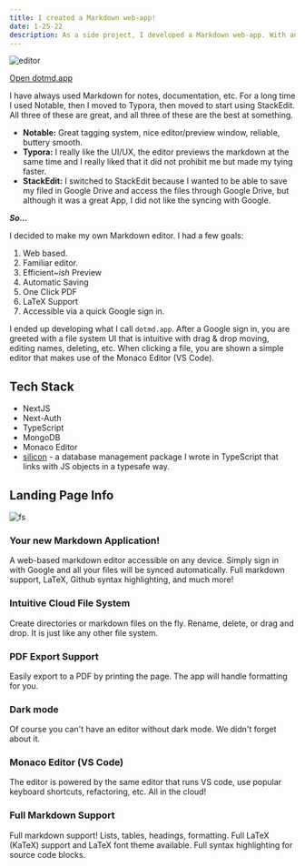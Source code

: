 ```yaml
---
title: I created a Markdown web-app!
date: 1-25-22
description: As a side project, I developed a Markdown web-app. With an accessible cloud file-storage, VS code editor, and much more.
---
```


![editor](/dotmd/editor.png)

[Open dotmd.app](https://dotmd.app)


I have always used Markdown for notes, documentation, etc. For a long time I used Notable, then
I moved to Typora, then moved to start using StackEdit. All three
of these are great, and all three of these are the best at something.
  
* **Notable:** Great tagging system, nice editor/preview window, reliable, buttery smooth.
* **Typora:** I really like the UI/UX, the editor previews the markdown at the same time and I really liked that it did
not prohibit me but made my tying faster.
* **StackEdit:** I switched to StackEdit because I wanted to be able to save my filed in Google Drive and access the
files through Google Drive, but although it was a great App, I did not like the syncing with Google.

***So...***

I decided to make my own Markdown editor. I had a few goals:
1. Web based.
2. Familiar editor.
3. Efficient~*ish* Preview
4. Automatic Saving
5. One Click PDF
6. LaTeX Support
7. Accessible via a quick Google sign in.

I ended up developing what I call `dotmd.app`. After a Google sign in, you are greeted with a file system UI that is 
intuitive with drag & drop moving, editing names, deleting, etc. When clicking a file, you are shown a simple editor 
that makes use of the Monaco Editor (VS Code).

## Tech Stack
* NextJS
* Next-Auth
* TypeScript
* MongoDB
* Monaco Editor
* [silicon](https://github.com/element-ts/silicon/wiki) - a database management package I wrote in TypeScript that
links with JS objects in a typesafe way.

## Landing Page Info

![fs](/dotmd/fs.png)

### Your new Markdown Application!
A web-based markdown editor accessible on any device. Simply sign in with Google and all your files will be synced
automatically. Full markdown support, LaTeX, Github syntax highlighting, and much more!

### Intuitive Cloud File System
Create directories or markdown files on the fly. Rename, delete, or drag and drop. It is just like any other
file system.

### PDF Export Support
Easily export to a PDF by printing the page. The app will handle formatting for you.

### Dark mode
Of course you can't have an editor without dark mode. We didn't forget about it.

### Monaco Editor (VS Code)
The editor is powered by the same editor that runs VS code, use popular keyboard shortcuts, refactoring, etc.
All in the cloud!

### Full Markdown Support
Full markdown support! Lists, tables, headings, formatting. Full LaTeX (KaTeX) support and LaTeX font theme
available. Full syntax highlighting for source code blocks.
